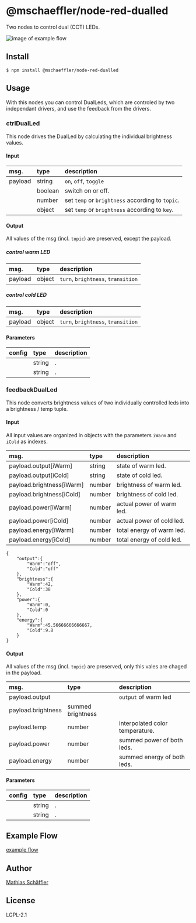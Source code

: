 # @mschaeffler/node-red-dualled

Two nodes to control dual (CCT) LEDs.

![image of example flow](https://github.com/m-schaeffler/node-red-my-nodes/raw/main/node-red-dualled/examples/dual.png)

## Install

```
$ npm install @mschaeffler/node-red-dualled
```

## Usage

With this nodes you can control DualLeds, which are controled by two independant drivers, and use the feedback from the drivers.

### ctrlDualLed

This node drives the DualLed by calculating the individual brightness values.

#### Input

|msg.    | type   | description                       |
|:-------|:-------|:----------------------------------|
|payload | string | `on`, `off`, `toggle`             |
|        | boolean| switch on or off.                 |
|        | number | set `temp` or `brightness` according to `topic`.|
|        | object | set `temp` or `brightness` according to `key`.|

#### Output

All values of the msg (incl. `topic`) are preserved, except the payload.

##### control warm LED

|msg.    | type   | description                       |
|:-------|:-------|:----------------------------------|
|payload | object | `turn`, `brightness`, `transition`|

##### control cold LED

|msg.    | type   | description                       |
|:-------|:-------|:----------------------------------|
|payload | object | `turn`, `brightness`, `transition`|

#### Parameters

|config| type   | description                       |
|:-----|:-------|:----------------------------------|
|  | string | .     |
|    | string | .|

### feedbackDualLed

This node converts brightness values of two individually controlled leds into a brightness / temp tuple.

#### Input

All input values are organized in objects with the parameters `iWarm` and `iCold` as indexes.

|msg.    | type   | description                       |
|:-------|:-------|:----------------------------------|
|payload.output[iWarm]| string | state of warm led.   |
|payload.output[iCold]| string | state of cold led.   |
|payload.brightness[iWarm]| number | brightness of warm led.|
|payload.brightness[iCold]| number | brightness of cold led.|
|payload.power[iWarm]| number | actual power of warm led.|
|payload.power[iCold]| number | actual power of cold led.|
|payload.energy[iWarm]| number | total energy of warm led.|
|payload.energy[iCold]| number | total energy of cold led.|

```
{
    "output":{
        "Warm":"off",
        "Cold":"off"
    },
    "brightness":{
        "Warm":42,
        "Cold":38
    },
    "power":{
        "Warm":0,
        "Cold":0
    },
    "energy":{
        "Warm":45.56666666666667,
        "Cold":9.8
    }
}
```

#### Output

All values of the msg (incl. `topic`) are preserved, only this vales are chaged in the payload.

|msg.    | type   | description                       |
|:-------|:-------|:----------------------------------|
|payload.output|  | `output` of warm led              |
|payload.brightness| summed brightness                |
|payload.temp| number | interpolated color temperature.|
|payload.power| number | summed power of both leds.   |
|payload.energy| number | summed energy of both leds. |

#### Parameters

|config| type   | description                       |
|:-----|:-------|:----------------------------------|
|  | string | .     |
|    | string | .|

## Example Flow

[example flow](https://github.com/m-schaeffler/node-red-my-nodes/raw/main/node-red-dualled/examples/dual.json)

## Author

[Mathias Schäffler](https://github.com/m-schaeffler)

## License

LGPL-2.1
